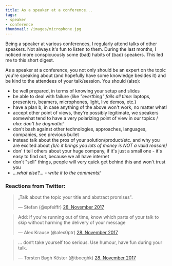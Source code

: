 ```yaml
---
title: As a speaker at a conference...
tags:
- speaker
- conference
thumbnail: /images/microphone.jpg
---
```


Being a speaker at various conferences, I regularly attend talks of other speakers.
Not always it's fun to listen to them.
During the last months, I noticed more conspicuously some (bad) habits of (bad) speakers.
This led me to this short digest.

As a speaker at a conference, you not only should be an expert on the topic you're speaking about (and hopefully have some knowledge besides it) and be kind to the attendees of your talk/session.
You should (also):

- be well prepared, in terms of knowing your setup and slides
- be able to deal with failure (like _"everthing" fails all time_: laptops, presenters, beamers, microphones, light, live demos, etc.)
- have a plan b, in case anything of the above won't work, no matter what!
- accept other point of views, they're possibly legitimate, we speakers somewhat tend to have a very polarizing point of view in our topics / _aka: don't be dogmatic!_
- don't bash against other technologies, approaches, languages, companies, see previous bullet
- instead talk about the pros of your solution/product/etc. and why you are excited about _(b/c it brings you lots of money is NOT a valid reason!)_
- don' t tell others about your huge company, if it's just a small one - it's easy to find out, because we all have internet
- don't "sell" things, people will very quick get behind this and won't trust you
- _...what else?... - write it to the comments!_


### Reactions from Twitter:

<blockquote class="twitter-tweet" data-lang="de"><p lang="en" dir="ltr">„Talk about the topic your title and abstract promises&quot;.</p>&mdash; Stefan (@spfeiffr) <a href="https://twitter.com/spfeiffr/status/935508982722068481?ref_src=twsrc%5Etfw">28. November 2017</a></blockquote>

<blockquote class="twitter-tweet" data-lang="de"><p lang="en" dir="ltr">Add: if you&#39;re running out of time, know which parts of your talk to skip without harming the delivery of your message</p>&mdash; Alex Krause (@alex0ptr) <a href="https://twitter.com/alex0ptr/status/935529881970061312?ref_src=twsrc%5Etfw">28. November 2017</a></blockquote>

<blockquote class="twitter-tweet" data-lang="de"><p lang="en" dir="ltr">... don‘t take yourself too serious. Use humour, have fun during your talk.</p>&mdash; Torsten Bøgh Köster (@tboeghk) <a href="https://twitter.com/tboeghk/status/935652821336248320?ref_src=twsrc%5Etfw">28. November 2017</a></blockquote>

<script async src="https://platform.twitter.com/widgets.js" charset="utf-8"></script>
